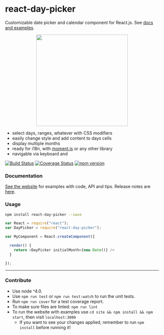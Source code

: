 # react-day-picker

Customizable date picker and calendar component for React.js. See [docs and examples](http://www.gpbl.org/react-day-picker/).

<p align="center">
<a href="http://www.gpbl.org/react-day-picker/"><img src="https://cloud.githubusercontent.com/assets/120693/8303891/9f85e42c-19a1-11e5-9905-ee31f4e3f5aa.png" width="300" /></a>
</p>

* select days, ranges, whatever with CSS modifiers
* easily change style and add content to days cells
* display multiple months
* ready for i18n, with [moment.js](http://momentjs.com) or any other library
* navigable via keyboard and 

[![Build Status](https://travis-ci.org/gpbl/react-day-picker.svg)](https://travis-ci.org/gpbl/react-day-picker)
[![Coverage Status](https://coveralls.io/repos/gpbl/react-day-picker/badge.svg?branch=master)](https://coveralls.io/r/gpbl/react-day-picker?branch=master)
[![npm version](https://badge.fury.io/js/react-day-picker.svg)](http://badge.fury.io/js/react-day-picker)

### Documentation

[See the website](http://www.gpbl.org/react-day-picker/) for examples with code, API and tips. Release notes are [here](https://github.com/gpbl/react-day-picker/releases).

### Usage

```bash
npm install react-day-picker --save
```

```js 
var React = require("react");
var DayPicker = require("react-day-picker");

var MyComponent = React.createComponent({

  render() {
    return <DayPicker initialMonth={new Date()} />
  }

});
```

---
### Contribute

* Use node ^4.0.
* Use `npm run test` or `npm run test:watch` to run the unit tests. 
* Run `npm run cover` for a test coverage report.
* To make sure files are linted: `npm run lint`
* To run the website with examples use `cd site && npm install && npm start`, then visit `localhost:3000`
  * If you want to see your changes applied, remember to run `npm install` before running it!

